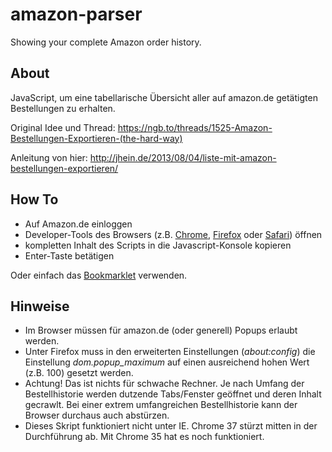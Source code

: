 amazon-parser
=============

Showing your complete Amazon order history.


About
--

JavaScript, um eine tabellarische Übersicht aller auf amazon.de getätigten Bestellungen zu erhalten.

Original Idee und Thread:
https://ngb.to/threads/1525-Amazon-Bestellungen-Exportieren-(the-hard-way)

Anleitung von hier:
http://jhein.de/2013/08/04/liste-mit-amazon-bestellungen-exportieren/

How To
--

* Auf Amazon.de einloggen
* Developer-Tools des Browsers (z.B. [Chrome](https://developer.chrome.com/devtools/docs/console), [Firefox](https://developer.mozilla.org/en-US/docs/Tools/Web_Console) oder [Safari](https://developer.apple.com/safari/tools/)) öffnen
* kompletten Inhalt des Scripts in die Javascript-Konsole kopieren
* Enter-Taste betätigen

Oder einfach das [Bookmarklet](amazonparser-bookmarket.html) verwenden.


Hinweise
--

* Im Browser müssen für amazon.de (oder generell) Popups erlaubt werden.
* Unter Firefox muss in den erweiterten Einstellungen (*about:config*) die Einstellung *dom.popup_maximum* auf einen ausreichend hohen Wert (z.B. 100) gesetzt werden.
* Achtung! Das ist nichts für schwache Rechner. Je nach Umfang der Bestellhistorie werden dutzende Tabs/Fenster geöffnet und deren Inhalt gecrawlt. Bei einer extrem umfangreichen Bestellhistorie kann der Browser durchaus auch abstürzen.
* Dieses Skript funktioniert nicht unter IE. Chrome 37 stürzt mitten in der Durchführung ab. Mit Chrome 35 hat es noch funktioniert.